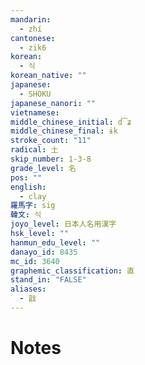 ```yaml
---
mandarin:
  - zhí
cantonese:
  - zik6
korean:
  - 식
korean_native: ""
japanese:
  - SHOKU
japanese_nanori: ""
vietnamese:
middle_chinese_initial: d͡ʑ
middle_chinese_final: ɨk
stroke_count: "11"
radical: 土
skip_number: 1-3-8
grade_level: 名
pos: ""
english:
  - clay
羅馬字: sig
韓文: 식
joyo_level: 日本人名用漢字
hsk_level: ""
hanmun_edu_level: ""
danayo_id: 8435
mc_id: 3640
graphemic_classification: 直
stand_in: "FALSE"
aliases:
  - 戠
---
```


# Notes
